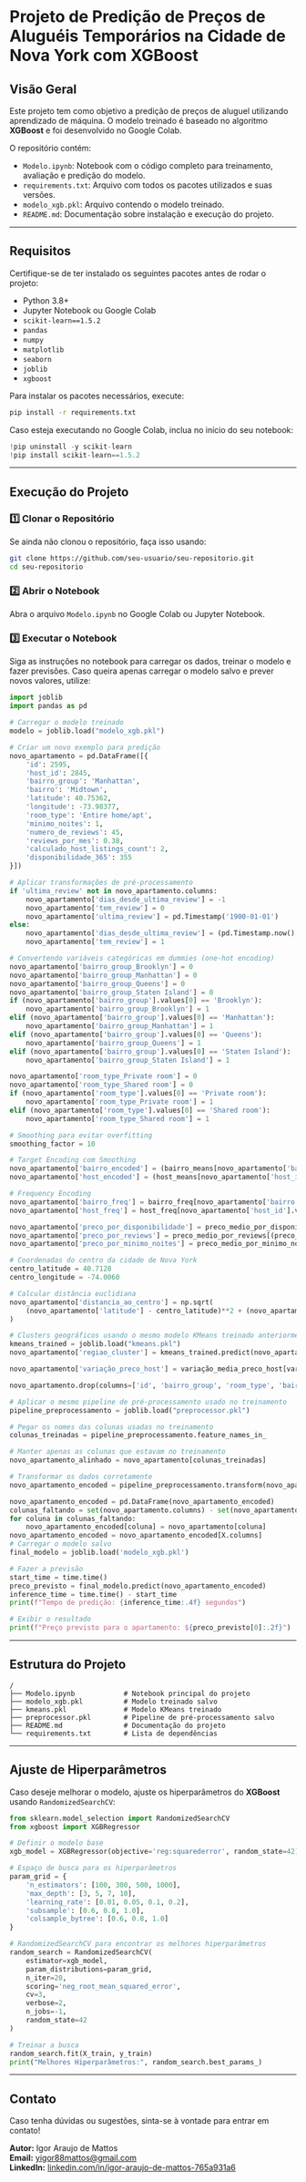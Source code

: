 # Projeto de Predição de Preços de Aluguéis Temporários na Cidade de Nova York com XGBoost

## Visão Geral
Este projeto tem como objetivo a predição de preços de aluguel utilizando aprendizado de máquina. O modelo treinado é baseado no algoritmo **XGBoost** e foi desenvolvido no Google Colab.

O repositório contém:
- `Modelo.ipynb`: Notebook com o código completo para treinamento, avaliação e predição do modelo.
- `requirements.txt`: Arquivo com todos os pacotes utilizados e suas versões.
- `modelo_xgb.pkl`: Arquivo contendo o modelo treinado.
- `README.md`: Documentação sobre instalação e execução do projeto.

---

## **Requisitos**
Certifique-se de ter instalado os seguintes pacotes antes de rodar o projeto:

- Python 3.8+
- Jupyter Notebook ou Google Colab
- `scikit-learn==1.5.2`
- `pandas`
- `numpy`
- `matplotlib`
- `seaborn`
- `joblib`
- `xgboost`

Para instalar os pacotes necessários, execute:

```bash
pip install -r requirements.txt
```

Caso esteja executando no Google Colab, inclua no início do seu notebook:

```python
!pip uninstall -y scikit-learn
!pip install scikit-learn==1.5.2
```

---

## **Execução do Projeto**
### **1️⃣ Clonar o Repositório**

Se ainda não clonou o repositório, faça isso usando:

```bash
git clone https://github.com/seu-usuario/seu-repositorio.git
cd seu-repositorio
```

### **2️⃣ Abrir o Notebook**

Abra o arquivo `Modelo.ipynb` no Google Colab ou Jupyter Notebook.

### **3️⃣ Executar o Notebook**

Siga as instruções no notebook para carregar os dados, treinar o modelo e fazer previsões. Caso queira apenas carregar o modelo salvo e prever novos valores, utilize:

```python
import joblib
import pandas as pd

# Carregar o modelo treinado
modelo = joblib.load("modelo_xgb.pkl")

# Criar um novo exemplo para predição
novo_apartamento = pd.DataFrame([{
    'id': 2595,
    'host_id': 2845,
    'bairro_group': 'Manhattan',
    'bairro': 'Midtown',
    'latitude': 40.75362,
    'longitude': -73.98377,
    'room_type': 'Entire home/apt',
    'minimo_noites': 1,
    'numero_de_reviews': 45,
    'reviews_por_mes': 0.38,
    'calculado_host_listings_count': 2,
    'disponibilidade_365': 355
}])

# Aplicar transformações de pré-processamento
if 'ultima_review' not in novo_apartamento.columns:
    novo_apartamento['dias_desde_ultima_review'] = -1
    novo_apartamento['tem_review'] = 0
    novo_apartamento['ultima_review'] = pd.Timestamp('1900-01-01')
else:
    novo_apartamento['dias_desde_ultima_review'] = (pd.Timestamp.now() - novo_apartamento['ultima_review']).dt.days
    novo_apartamento['tem_review'] = 1

# Convertendo variáveis categóricas em dummies (one-hot encoding)
novo_apartamento['bairro_group_Brooklyn'] = 0
novo_apartamento['bairro_group_Manhattan'] = 0
novo_apartamento['bairro_group_Queens'] = 0
novo_apartamento['bairro_group_Staten Island'] = 0
if (novo_apartamento['bairro_group'].values[0] == 'Brooklyn'):
    novo_apartamento['bairro_group_Brooklyn'] = 1    
elif (novo_apartamento['bairro_group'].values[0] == 'Manhattan'):
    novo_apartamento['bairro_group_Manhattan'] = 1
elif (novo_apartamento['bairro_group'].values[0] == 'Queens'):
    novo_apartamento['bairro_group_Queens'] = 1
elif (novo_apartamento['bairro_group'].values[0] == 'Staten Island'):
    novo_apartamento['bairro_group_Staten Island'] = 1     

novo_apartamento['room_type_Private room'] = 0
novo_apartamento['room_type_Shared room'] = 0
if (novo_apartamento['room_type'].values[0] == 'Private room'):
    novo_apartamento['room_type_Private room'] = 1    
elif (novo_apartamento['room_type'].values[0] == 'Shared room'):
    novo_apartamento['room_type_Shared room'] = 1

# Smoothing para evitar overfitting
smoothing_factor = 10

# Target Encoding com Smoothing
novo_apartamento['bairro_encoded'] = (bairro_means[novo_apartamento['bairro'].values[0]] * bairro_counts[novo_apartamento['bairro'].values[0]] + global_mean * smoothing_factor) / (bairro_counts[novo_apartamento['bairro'].values[0]] + smoothing_factor)
novo_apartamento['host_encoded'] = (host_means[novo_apartamento['host_id'].values[0]] * host_counts[novo_apartamento['host_id'].values[0]] + global_mean * smoothing_factor) / (host_counts[novo_apartamento['host_id'].values[0]] + smoothing_factor)

# Frequency Encoding
novo_apartamento['bairro_freq'] = bairro_freq[novo_apartamento['bairro'].values[0]]
novo_apartamento['host_freq'] = host_freq[novo_apartamento['host_id'].values[0]]

novo_apartamento['preco_por_disponibilidade'] = preco_medio_por_disponibilidade[(preco_medio_por_disponibilidade['host_id'] == novo_apartamento['host_id'].values[0]) & (preco_medio_por_disponibilidade['bairro'] == novo_apartamento['bairro'].values[0])]['preco_por_disponibilidade'].values[0]
novo_apartamento['preco_por_reviews'] = preco_medio_por_reviews[(preco_medio_por_reviews['host_id'] == novo_apartamento['host_id'].values[0]) & (preco_medio_por_reviews['bairro'] == novo_apartamento['bairro'].values[0])]['preco_por_reviews'].values[0]
novo_apartamento['preco_por_minimo_noites'] = preco_medio_por_minimo_noites[(preco_medio_por_minimo_noites['host_id'] == novo_apartamento['host_id'].values[0]) & (preco_medio_por_minimo_noites['bairro'] == novo_apartamento['bairro'].values[0])]['preco_por_minimo_noites'].values[0]

# Coordenadas do centro da cidade de Nova York
centro_latitude = 40.7128
centro_longitude = -74.0060

# Calcular distância euclidiana
novo_apartamento['distancia_ao_centro'] = np.sqrt(
    (novo_apartamento['latitude'] - centro_latitude)**2 + (novo_apartamento['longitude'] - centro_longitude)**2
)

# Clusters geográficos usando o mesmo modelo KMeans treinado anteriormente
kmeans_trained = joblib.load("kmeans.pkl")
novo_apartamento['regiao_cluster'] = kmeans_trained.predict(novo_apartamento[['latitude', 'longitude']])

novo_apartamento['variação_preco_host'] = variação_media_preco_host[variação_media_preco_host['host_id'] == novo_apartamento['host_id'].values[0]]['variação_preco_host'].values[0]

novo_apartamento.drop(columns=['id', 'bairro_group', 'room_type', 'bairro', 'host_id'], inplace=True)

# Aplicar o mesmo pipeline de pré-processamento usado no treinamento
pipeline_preprocessamento = joblib.load("preprocessor.pkl")

# Pegar os nomes das colunas usadas no treinamento
colunas_treinadas = pipeline_preprocessamento.feature_names_in_

# Manter apenas as colunas que estavam no treinamento
novo_apartamento_alinhado = novo_apartamento[colunas_treinadas]

# Transformar os dados corretamente
novo_apartamento_encoded = pipeline_preprocessamento.transform(novo_apartamento_alinhado)

novo_apartamento_encoded = pd.DataFrame(novo_apartamento_encoded)
colunas_faltando = set(novo_apartamento.columns) - set(novo_apartamento_encoded.columns)
for coluna in colunas_faltando:
    novo_apartamento_encoded[coluna] = novo_apartamento[coluna]
novo_apartamento_encoded = novo_apartamento_encoded[X.columns]
# Carregar o modelo salvo
final_modelo = joblib.load('modelo_xgb.pkl')

# Fazer a previsão
start_time = time.time()
preco_previsto = final_modelo.predict(novo_apartamento_encoded)
inference_time = time.time() - start_time
print(f"Tempo de predição: {inference_time:.4f} segundos")

# Exibir o resultado
print(f"Preço previsto para o apartamento: ${preco_previsto[0]:.2f}")
```

---

## **Estrutura do Projeto**

```
/
├── Modelo.ipynb            # Notebook principal do projeto
├── modelo_xgb.pkl          # Modelo treinado salvo
├── kmeans.pkl              # Modelo KMeans treinado
├── preprocessor.pkl        # Pipeline de pré-processamento salvo
├── README.md               # Documentação do projeto
└── requirements.txt        # Lista de dependências
```

---

## **Ajuste de Hiperparâmetros**
Caso deseje melhorar o modelo, ajuste os hiperparâmetros do **XGBoost** usando `RandomizedSearchCV`:

```python
from sklearn.model_selection import RandomizedSearchCV
from xgboost import XGBRegressor

# Definir o modelo base
xgb_model = XGBRegressor(objective='reg:squarederror', random_state=42)

# Espaço de busca para os hiperparâmetros
param_grid = {
    'n_estimators': [100, 300, 500, 1000],
    'max_depth': [3, 5, 7, 10],
    'learning_rate': [0.01, 0.05, 0.1, 0.2],
    'subsample': [0.6, 0.8, 1.0],
    'colsample_bytree': [0.6, 0.8, 1.0]
}

# RandomizedSearchCV para encontrar os melhores hiperparâmetros
random_search = RandomizedSearchCV(
    estimator=xgb_model,
    param_distributions=param_grid,
    n_iter=20,
    scoring='neg_root_mean_squared_error',
    cv=3,
    verbose=2,
    n_jobs=-1,
    random_state=42
)

# Treinar a busca
random_search.fit(X_train, y_train)
print("Melhores Hiperparâmetros:", random_search.best_params_)
```

---

## **Contato**
Caso tenha dúvidas ou sugestões, sinta-se à vontade para entrar em contato!

**Autor:** Igor Araujo de Mattos  
**Email:** yigor88mattos@gmail.com  
**LinkedIn:** [linkedin.com/in/igor-araujo-de-mattos-765a931a6](https://www.linkedin.com/in/igor-araujo-de-mattos-765a931a6/)

